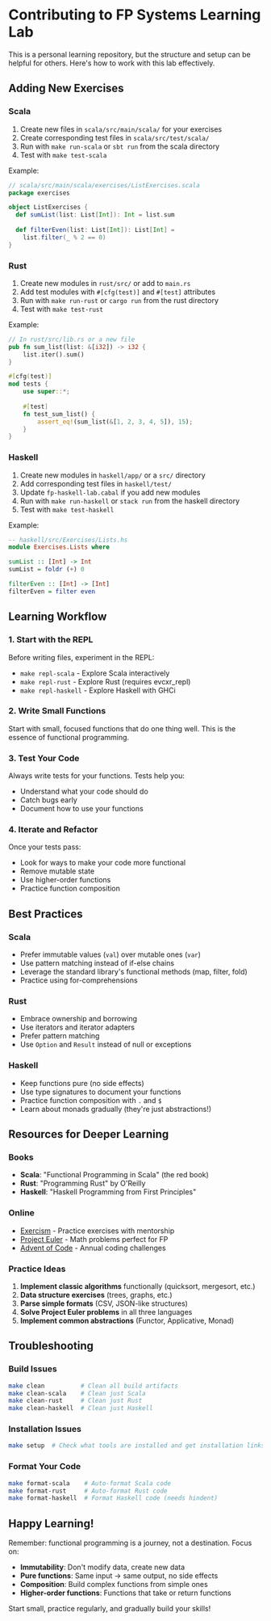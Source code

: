 # Contributing to FP Systems Learning Lab

This is a personal learning repository, but the structure and setup can be helpful for others. Here's how to work with this lab effectively.

## Adding New Exercises

### Scala

1. Create new files in `scala/src/main/scala/` for your exercises
2. Create corresponding test files in `scala/src/test/scala/`
3. Run with `make run-scala` or `sbt run` from the scala directory
4. Test with `make test-scala`

Example:
```scala
// scala/src/main/scala/exercises/ListExercises.scala
package exercises

object ListExercises {
  def sumList(list: List[Int]): Int = list.sum
  
  def filterEven(list: List[Int]): List[Int] = 
    list.filter(_ % 2 == 0)
}
```

### Rust

1. Create new modules in `rust/src/` or add to `main.rs`
2. Add test modules with `#[cfg(test)]` and `#[test]` attributes
3. Run with `make run-rust` or `cargo run` from the rust directory
4. Test with `make test-rust`

Example:
```rust
// In rust/src/lib.rs or a new file
pub fn sum_list(list: &[i32]) -> i32 {
    list.iter().sum()
}

#[cfg(test)]
mod tests {
    use super::*;
    
    #[test]
    fn test_sum_list() {
        assert_eq!(sum_list(&[1, 2, 3, 4, 5]), 15);
    }
}
```

### Haskell

1. Create new modules in `haskell/app/` or a `src/` directory
2. Add corresponding test files in `haskell/test/`
3. Update `fp-haskell-lab.cabal` if you add new modules
4. Run with `make run-haskell` or `stack run` from the haskell directory
5. Test with `make test-haskell`

Example:
```haskell
-- haskell/src/Exercises/Lists.hs
module Exercises.Lists where

sumList :: [Int] -> Int
sumList = foldr (+) 0

filterEven :: [Int] -> [Int]
filterEven = filter even
```

## Learning Workflow

### 1. Start with the REPL

Before writing files, experiment in the REPL:
- `make repl-scala` - Explore Scala interactively
- `make repl-rust` - Explore Rust (requires evcxr_repl)
- `make repl-haskell` - Explore Haskell with GHCi

### 2. Write Small Functions

Start with small, focused functions that do one thing well. This is the essence of functional programming.

### 3. Test Your Code

Always write tests for your functions. Tests help you:
- Understand what your code should do
- Catch bugs early
- Document how to use your functions

### 4. Iterate and Refactor

Once your tests pass:
- Look for ways to make your code more functional
- Remove mutable state
- Use higher-order functions
- Practice function composition

## Best Practices

### Scala
- Prefer immutable values (`val`) over mutable ones (`var`)
- Use pattern matching instead of if-else chains
- Leverage the standard library's functional methods (map, filter, fold)
- Practice using for-comprehensions

### Rust
- Embrace ownership and borrowing
- Use iterators and iterator adapters
- Prefer pattern matching
- Use `Option` and `Result` instead of null or exceptions

### Haskell
- Keep functions pure (no side effects)
- Use type signatures to document your functions
- Practice function composition with `.` and `$`
- Learn about monads gradually (they're just abstractions!)

## Resources for Deeper Learning

### Books
- **Scala**: "Functional Programming in Scala" (the red book)
- **Rust**: "Programming Rust" by O'Reilly
- **Haskell**: "Haskell Programming from First Principles"

### Online
- [Exercism](https://exercism.org/) - Practice exercises with mentorship
- [Project Euler](https://projecteuler.net/) - Math problems perfect for FP
- [Advent of Code](https://adventofcode.com/) - Annual coding challenges

### Practice Ideas

1. **Implement classic algorithms** functionally (quicksort, mergesort, etc.)
2. **Data structure exercises** (trees, graphs, etc.)
3. **Parse simple formats** (CSV, JSON-like structures)
4. **Solve Project Euler problems** in all three languages
5. **Implement common abstractions** (Functor, Applicative, Monad)

## Troubleshooting

### Build Issues
```bash
make clean          # Clean all build artifacts
make clean-scala    # Clean just Scala
make clean-rust     # Clean just Rust
make clean-haskell  # Clean just Haskell
```

### Installation Issues
```bash
make setup  # Check what tools are installed and get installation links
```

### Format Your Code
```bash
make format-scala    # Auto-format Scala code
make format-rust     # Auto-format Rust code
make format-haskell  # Format Haskell code (needs hindent)
```

## Happy Learning!

Remember: functional programming is a journey, not a destination. Focus on:
- **Immutability**: Don't modify data, create new data
- **Pure functions**: Same input → same output, no side effects
- **Composition**: Build complex functions from simple ones
- **Higher-order functions**: Functions that take or return functions

Start small, practice regularly, and gradually build your skills!
